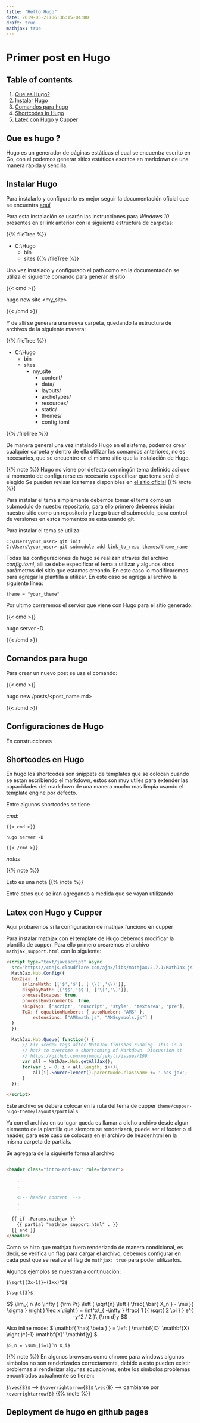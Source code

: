 ```yaml
---
title: "Hello Hugo"
date: 2019-05-21T06:36:15-04:00
draft: true
mathjax: true
---
```


# Primer post en Hugo

<nav class="toc" aria-labelledby="toc-heading">
  <h2 id="toc-heading">Table of contents</h2>
  <ol>
    <li>
      <a href="#que-es-hugo">Que es Hugo?</a>
    </li>
    <li>
      <a href="#instalar-hugo">Instalar Hugo</a>
    </li>
    <li>
      <a href="#comandos-en-hugo">Comandos para hugo</a>
    </li>
    <li>
      <a href="#shortcodes-en-hugo">Shortcodes in Hugo</a>
    </li>
    <li>
      <a href="#latex-con-hugo-y-cupper">Latex con Hugo y Cupper</a>
    </li>
  </ol>
</nav>

## Que es hugo ? 

Hugo es un generador de páginas estáticas el cual se encuentra escrito en Go, con el podemos  generar sitios estáticos escritos en  markdown de una manera rápida y sencilla.


## Instalar Hugo 

Para instalarlo y configurarlo es mejor seguir la documentación oficial que se encuentra [aquí](https://gohugo.io/getting-started/installing/)

Para esta instalación se usarón las instrucciones para *_Windows 10_* presentes en el link anterior con la siguiente estructura de carpetas:

{{% fileTree %}}
*  C:\\Hugo
    * bin
    * sites
{{% /fileTree %}}

Una vez instalado y configurado el path como en la documentación se utiliza el siguiente comando para generar el sitio

{{< cmd >}}

hugo new site <my_site>

{{< /cmd >}}

Y de alli se generara una nueva carpeta, quedando la estructura de archivos de la siguiente manera:

{{% fileTree %}}
*  C:\\Hugo
    * bin
    * sites
		* my_site
			* content/
			* data/
			* layouts/
			* archetypes/
			* resources/
			* static/
			* themes/
			* config.toml
			
{{% /fileTree %}}

De manera general una vez instalado Hugo en el sistema, podemos crear cualquier carpeta y dentro de ella utilizar los comandos anteriores, no es necesarios, que 
se encuentre en el mismo sitio que la instalación de Hugo. 


{{% note %}}
Hugo no viene por defecto con ningún tema definido asi que al momento de configurarse es necesario especificar que tema será el elegido
Se pueden revisar los temas disponibles en [el sitio oficial](https://themes.gohugo.io/)
{{% /note %}}

Para instalar el tema simplemente debemos tomar el tema como un submodulo de nuestro repositorio, para ello primero debemos iniciar nuestro sitio como un repositorio y luego traer el submodulo, para control de versiones en estos momentos se esta usando git.

Para instalar el tema se utiliza:

```shell
C:\Users\your_user> git init
C:\Users\your_user> git submodule add link_to_repo themes/theme_name
```

Todas las configuraciones de hugo se realizan atraves del archivo *config.toml*, alli se debe especificar el tema a utilizar y algunos otros parámetros del sitio que estamos creando. En este caso lo modificaremos para agregar la plantilla a utilizar. En este caso se agrega al archivo la siguiente línea: 

`theme = "your_theme"`

Por ultimo correremos el servior que viene con Hugo para el sitio generado:

{{< cmd >}}

hugo server -D

{{< /cmd >}}


## Comandos para hugo

Para crear un nuevo post se usa el comando:

{{< cmd >}}

  hugo new /posts/<post_name.md>

{{< /cmd >}}



## Configuraciones de Hugo

En construcciones

## Shortcodes en Hugo

En hugo los shortcodes son snippets de templates que se colocan cuando se estan escribiendo el markdown, estos 
son muy utiles para extender las capacidades del markdown de una manera mucho mas limpia usando el template engine
por defecto. 

Entre algunos shortcodes se tiene

*cmd*:

```
{{< cmd >}}

hugo server -D

{{< /cmd >}}
```

*notas*

{{% note %}}

  Esto es una nota
{{% /note %}}

Entre otros que se iran agregando a medida que se vayan utilizando

## Latex con Hugo y Cupper

  Aqui probaremos si la configuracion de mathjax funciono en cupper

  Para instalar mathjax con el template de Hugo debemos modificar la plantilla de cupper. Para ello primero
  crearemos el archivo `mathjax_support.html` con lo siguiente:

  
  ```html
  <script type="text/javascript" async
    src="https://cdnjs.cloudflare.com/ajax/libs/mathjax/2.7.1/MathJax.js?config=TeX-AMS-MML_HTMLorMML">
    MathJax.Hub.Config({
    tex2jax: {
        inlineMath: [['$','$'], ['\\(','\\)']],
        displayMath: [['$$','$$'], ['\[','\]']],
        processEscapes: true,
        processEnvironments: true,
        skipTags: ['script', 'noscript', 'style', 'textarea', 'pre'],
        TeX: { equationNumbers: { autoNumber: "AMS" },
            extensions: ["AMSmath.js", "AMSsymbols.js"] }
    }
    });

    MathJax.Hub.Queue( function() {
        // Fix <code> tags after MathJax finishes running. This is a
        // hack to overcome a shortcoming of Markdown. Discussion at
        // https://github.com/mojombo/jekyll/issues/199
        var all = MathJax.Hub.getAllJax();
        for(var i = 0; i < all.length; i++){
            all[i].SourceElement().parentNode.className += ' has-jax';
        }
    });

  </script>


  ```

  Este archivo se debera colocar en la ruta del tema de cupper `theme/cupper-hugo-theme/layouts/partials`

  Ya con el archivo en su lugar queda es llamar a dicho archivo desde algun elemento de la plantilla que siempre 
  se renderizará, puede ser el footer o el header, para este caso se colocara en el archivo de header.html en la 
  misma carpeta de partials. 

  Se agregara de la siguiente forma al archivo

  ```html

  <header class="intro-and-nav" role="banner">
      .
      .
      .
      .
      <!-- header content  -->
      .
      .

    {{ if .Params.mathjax }}
      {{ partial "mathjax_support.html" . }}
    {{ end }}
</header>

  ``` 

  Como se hizo que mathjax fuera renderizado de manera condicional, es decir, se verifica un flag
  para cargar el archivo, debemos configurar en cada post que se realize el flag de 
  `mathjax: true` para poder utilizarlos. 

  Algunos ejemplos se muestran a continuación:

  `$\sqrt{(3x-1)}+(1+x)^2$`

  `$\sqrt{3}$`

  $$ 
    \lim_{ n \to \infty } {\rm Pr} 
    \left ( 
        \sqrt{n} \left ( \frac{ \bar{ X_n } - \mu }{ \sigma } 
                \right ) \leq x 
    \right ) 
    = \int^x\_{ -\infty } \frac{ 1 }{ \sqrt{ 2 \pi } } e^{ -y^2 / 2 }\,{\rm d}y 
  $$

  Also inline mode: $ \mathbf{ \hat{ \beta } }
 = \left ( \mathbf{X}' \mathbf{X} \right )^{-1} \mathbf{X}' \mathbf{y} $.

  `$S_n = \sum_{i=1}^n X_i$`


{{% note %}}
En algunos browsers como chrome para windows algunos simbolos no son renderizados correctamente, 
debido a esto pueden existir problemas al renderizar algunas ecuaciones, entre los simbolos 
problemas encontrados actualmente se tienen: 


`$\vec{B}$` --> `$\overrightarrow{B}$`
`\vec{B}` --> cambiarse por `\overrightarrow{B}`
{{% /note %}}

  

## Deployment de hugo en github pages
